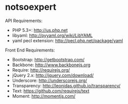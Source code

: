 notsoexpert
===========

API Requirements:  
  * PHP 5.3+: http://us.php.net
  * libyaml: http://pyyaml.org/wiki/LibYAML
  * yaml pecl extension: http://pecl.php.net/package/yaml

Front End Requirements:  
  * Bootstrap: http://getbootstrap.com/  
  * Backbone: http://www.backbonejs.org  
  * Require: http://requirejs.org/  
  * jQuery 2.x: http://jquery.com/download/  
  * Underscore: http://underscorejs.org/  
  * Transparency: http://leonidas.github.io/transparency/  
  * Text: https://github.com/requirejs/text  
  * Moment: http://momentjs.com/  